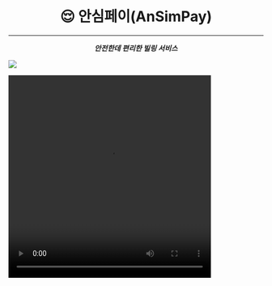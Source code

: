 <h1 align="center">😌 안심페이(AnSimPay) </h1>

---

<p align="center"><b><i> 
안전한데 편리한 빌링 서비스 <i><b>

![]([https://velog.velcdn.com/images/urtimeislimited/post/00ce3d39-44ca-430f-9bf6-295591e02343/image.mp4])

<video width="400" height="400" controls>
  <source src="https://velog.velcdn.com/images/urtimeislimited/post/00ce3d39-44ca-430f-9bf6-295591e02343/image.mp4" type="video/mp4">
</video>

</p>


